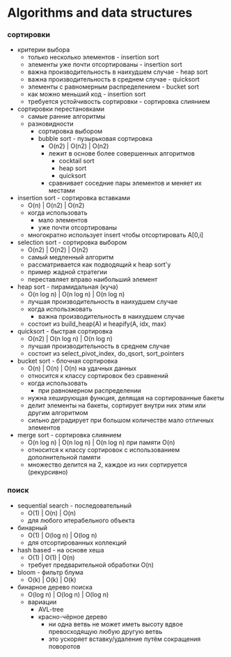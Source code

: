 ﻿# Algorithms and data structures
### сортировки
- критерии выбора
    - только несколько элементов - insertion sort
    - элементы уже почти отсортированы - insertion sort
    - важна производительность в наихудшем случае - heap sort
    - важна производительность в среднем случае - quicksort
    - элементы с равномерным распределением - bucket sort
    - как можно меньший код - insertion sort
    - требуется устойчивость сортировки - сортировка слиянием
- сортировки перестановками
    - самые ранние алгоритмы
    - разновидности
        - сортировка выбором
        - bubble sort - пузырьковая сортировка
            - O(n2) | O(n2) | O(n2)
            - лежит в основе более совершенных алгоритмов
                - cocktail sort
                - heap sort
                - quicksort
            - сравнивает соседние пары элементов и меняет их местами
- insertion sort - сортировка вставками
    - O(n) | O(n2) | O(n2)
    - когда использовать
        - мало элементов
        - уже почти отсортированы
    - многократно использует insert чтобы отсортировать A[0,i]
- selection sort - сортировка выбором
    - O(n2) | O(n2) | O(n2)
    - самый медленный алгоритм
    - рассматривается как подводящий к heap sort'у
    - пример жадной стратегии
    - переставляет вправо наибольший элемент 
- heap sort - пирамидальная (куча)
    - O(n log n) | O(n log n) | O(n log n)
    - лучшая производительность в наихудшем случае
    - когда использжовать
        - важна производительность в наихудшем случае
    - состоит из build_heap(A) и heapify(A, idx, max)
- quicksort - быстрая сортировка
    - O(n2) | O(n log n) | O(n log n)
    - лучшая производительность в среднем случае
    - состоит из select_pivot_index, do_qsort, sort_pointers
- bucket sort - блочная сортировка
    - O(n) | O(n) | O(n) на удачных данных
    - относится к классу сортировок без сравнений
    - когда использовать
        - при равномерном распределении
    - нужна хеширующая функция, делящая на сортированные бакеты
    - делит элементы на бакеты, сортирует внутри них этим или другим алгоритмом
    - сильно деградирует при большом количестве мало отличных элементов
- merge sort - сортировка слиянием
    - O(n log n) | O(n log n) | O(n log n) при памяти O(n)
    - относится к классу сортировок с использованием дополнительной памяти
    - множество делится на 2, каждое из них сортируется (рекурсивно)
### поиск
- sequential search - последовательный 
    - O(1) | O(n) | O(n)
    - для любого итерабельного объекта
- бинарный 
    - O(1) | O(log n) | O(log n)
    - для отсортированных коллекций
- hash based - на основе хеша 
    - O(1) | O(1) | O(n)
    - требует предварительной обработки O(n)
- bloom - фильтр блума
    - O(k) | O(k) | O(k)
- бинарное дерево поиска
    - O(log n) | O(log n) | O(log n)
    - вариации
        - AVL-tree
        - красно-чёрное дерево
            - ни одна ветвь не может иметь высоту вдвое превосходящую любую другую ветвь
            - это ускоряет вставку/удаление путём сокращения поворотов
